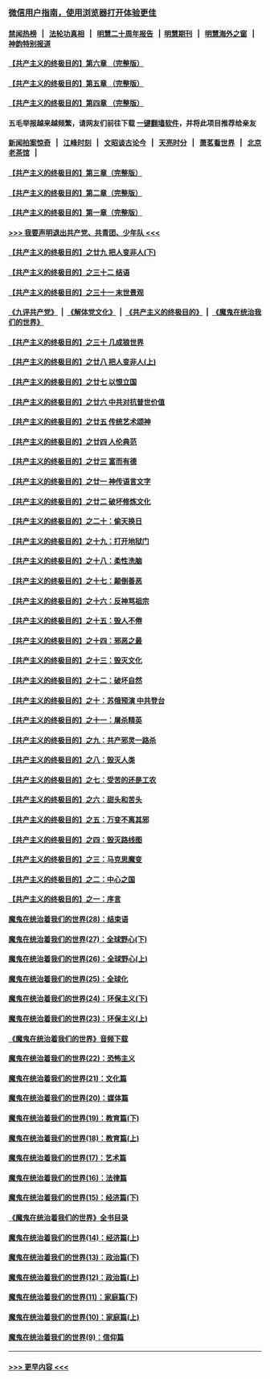 ### [微信用户指南，使用浏览器打开体验更佳](https://github.com/gfw-breaker/banned-news1/blob/master/indexes/wechat-guide.md?t=0)
#### [禁闻热榜](热点新闻.md?t=0)  &nbsp;&nbsp;|&nbsp;&nbsp; [法轮功真相](https://github.com/gfw-breaker/truth/blob/master/README.md?t=0) &nbsp;&nbsp;|&nbsp;&nbsp; [明慧二十周年报告](https://github.com/gfw-breaker/mh-reports/blob/master/README.md?t=0) &nbsp;&nbsp;|&nbsp;&nbsp;[明慧期刊](https://github.com/gfw-breaker/mh-qikan) &nbsp;&nbsp;|&nbsp;&nbsp; [明慧海外之窗](https://github.com/gfw-breaker/mh-news/blob/master/README.md?t=0) &nbsp;&nbsp;|&nbsp;&nbsp; [神韵特别报道](https://github.com/gfw-breaker/mh-news/blob/master/shenyun.md?t=0)
#### [【共产主义的终极目的】第六章 （完整版）](../pages/nsc422/n11428913.md?t=02031622) 
#### [【共产主义的终极目的】第五章 （完整版）](../pages/nsc422/n11428912.md?t=02031622) 
#### [【共产主义的终极目的】第四章 （完整版）](../pages/nsc422/n11428907.md?t=02031622) 
#### 五毛举报越来越频繁，请网友们前往下载 [一键翻墙软件](https://github.com/gfw-breaker/ssr-accounts)，并将此项目推荐给亲友
#### [新闻拍案惊奇](https://github.com/gfw-breaker/banned-news1/blob/master/pages/link4.md) &nbsp;&nbsp;|&nbsp;&nbsp; [江峰时刻](https://github.com/gfw-breaker/banned-news1/blob/master/pages/link4.md) &nbsp;&nbsp;|&nbsp;&nbsp; [文昭谈古论今](https://github.com/gfw-breaker/banned-news1/blob/master/pages/link4.md) &nbsp;&nbsp;|&nbsp;&nbsp; [天亮时分](https://github.com/gfw-breaker/banned-news1/blob/master/pages/link4.md) &nbsp;&nbsp;|&nbsp;&nbsp; [萧茗看世界](https://github.com/gfw-breaker/banned-news1/blob/master/pages/link4.md) &nbsp;&nbsp;|&nbsp;&nbsp; [北京老茶馆](https://github.com/gfw-breaker/banned-news1/blob/master/pages/link4.md) &nbsp;&nbsp;|&nbsp;&nbsp; 
#### [【共产主义的终极目的】第三章（完整版）](../pages/nsc422/n11428848.md?t=02031622) 
#### [【共产主义的终极目的】第二章（完整版）](../pages/nsc422/n11428831.md?t=02031622) 
#### [【共产主义的终极目的】第一章（完整版）](../pages/nsc422/n11417651.md?t=02031622) 
#### [>>> 我要声明退出共产党、共青团、少年队 <<<](https://github.com/begood0513/goodnews/blob/master/quit/letter.md) 
#### [【共产主义的终极目的】之廿九 把人变非人(下)](../pages/nsc422/n11344140.md?t=02031622) 
#### [【共产主义的终极目的】之三十二 结语](../pages/nsc422/n11360535.md?t=02031622) 
#### [【共产主义的终极目的】之三十一 末世景观](../pages/nsc422/n11351129.md?t=02031622) 
#### [《九评共产党》](https://github.com/begood0513/9ping.md/blob/master/README.md) &nbsp;|&nbsp; [《解体党文化》](../../../../jtdwh.md/blob/master/README.md)  &nbsp;|&nbsp; [《共产主义的终极目的》](../../../../gczydzjmd.md/blob/master/README.md) &nbsp;|&nbsp; [《魔鬼在统治我们的世界》](../../../../mgztzwmdsj.md/blob/master/README.md) 
#### [【共产主义的终极目的】之三十 几成狼世界](../pages/nsc422/n11348280.md?t=02031622) 
#### [【共产主义的终极目的】之廿八 把人变非人(上)](../pages/nsc422/n11340492.md?t=02031622) 
#### [【共产主义的终极目的】之廿七 以恨立国](../pages/nsc422/n11336944.md?t=02031622) 
#### [【共产主义的终极目的】之廿六 中共对抗普世价值](../pages/nsc422/n11324785.md?t=02031622) 
#### [【共产主义的终极目的】之廿五 传统艺术颂神](../pages/nsc422/n11296396.md?t=02031622) 
#### [【共产主义的终极目的】之廿四 人伦典范](../pages/nsc422/n11296397.md?t=02031622) 
#### [【共产主义的终极目的】之廿三 富而有德](../pages/nsc422/n11283598.md?t=02031622) 
#### [【共产主义的终极目的】之廿一 神传语言文字](../pages/nsc422/n11263265.md?t=02031622) 
#### [【共产主义的终极目的】之廿二 破坏修炼文化](../pages/nsc422/n11245728.md?t=02031622) 
#### [【共产主义的终极目的】之二十：偷天换日](../pages/nsc422/n11238846.md?t=02031622) 
#### [【共产主义的终极目的】之十九：打开地狱门](../pages/nsc422/n11206376.md?t=02031622) 
#### [【共产主义的终极目的】之十八：柔性洗脑](../pages/nsc422/n11199994.md?t=02031622) 
#### [【共产主义的终极目的】之十七：颠倒善恶](../pages/nsc422/n11179782.md?t=02031622) 
#### [【共产主义的终极目的】之十六：反神骂祖宗](../pages/nsc422/n11166798.md?t=02031622) 
#### [【共产主义的终极目的】之十五：毁人不倦](../pages/nsc422/n11166792.md?t=02031622) 
#### [【共产主义的终极目的】之十四：邪恶之最](../pages/nsc422/n11150249.md?t=02031622) 
#### [【共产主义的终极目的】之十三：毁灭文化](../pages/nsc422/n11135227.md?t=02031622) 
#### [【共产主义的终极目的】之十二：破坏自然](../pages/nsc422/n11135214.md?t=02031622) 
#### [【共产主义的终极目的】之十：苏俄预演 中共登台](../pages/nsc422/n11118424.md?t=02031622) 
#### [【共产主义的终极目的】之十一：屠杀精英](../pages/nsc422/n11118442.md?t=02031622) 
#### [【共产主义的终极目的】之九：共产邪灵一路杀](../pages/nsc422/n11114139.md?t=02031622) 
#### [【共产主义的终极目的】之八：毁灭人类](../pages/nsc422/n11108503.md?t=02031622) 
#### [【共产主义的终极目的】之七：受苦的还是工农](../pages/nsc422/n11101809.md?t=02031622) 
#### [【共产主义的终极目的】之六：甜头和苦头](../pages/nsc422/n11096971.md?t=02031622) 
#### [【共产主义的终极目的】之五：万变不离其邪](../pages/nsc422/n11091285.md?t=02031622) 
#### [【共产主义的终极目的】之四：毁灭路线图](../pages/nsc422/n11086284.md?t=02031622) 
#### [【共产主义的终极目的】之三：马克思魔变](../pages/nsc422/n11061941.md?t=02031622) 
#### [【共产主义的终极目的】之二：中心之国](../pages/nsc422/n11047728.md?t=02031622) 
#### [【共产主义的终极目的】之一：序言](../pages/nsc422/n11086077.md?t=02031622) 
#### [魔鬼在统治着我们的世界(28)：结束语](../pages/nsc422/n10936246.md?t=02031622) 
#### [魔鬼在统治着我们的世界(27)：全球野心(下)](../pages/nsc422/n10928319.md?t=02031622) 
#### [魔鬼在统治着我们的世界(26)：全球野心(上)](../pages/nsc422/n10900318.md?t=02031622) 
#### [魔鬼在统治着我们的世界(25)：全球化](../pages/nsc422/n10788205.md?t=02031622) 
#### [魔鬼在统治着我们的世界(24)：环保主义(下)](../pages/nsc422/n10695307.md?t=02031622) 
#### [魔鬼在统治着我们的世界(23)：环保主义(上)](../pages/nsc422/n10688613.md?t=02031622) 
#### [《魔鬼在统治着我们的世界》音频下载](../pages/nsc422/n10635553.md?t=02031622) 
#### [魔鬼在统治着我们的世界(22)：恐怖主义](../pages/nsc422/n10614727.md?t=02031622) 
#### [魔鬼在统治着我们的世界(21)：文化篇](../pages/nsc422/n10597706.md?t=02031622) 
#### [魔鬼在统治着我们的世界(20)：媒体篇](../pages/nsc422/n10586579.md?t=02031622) 
#### [魔鬼在统治着我们的世界(19)：教育篇(下)](../pages/nsc422/n10564808.md?t=02031622) 
#### [魔鬼在统治着我们的世界(18)：教育篇(上)](../pages/nsc422/n10526970.md?t=02031622) 
#### [魔鬼在统治着我们的世界(17)：艺术篇](../pages/nsc422/n10499093.md?t=02031622) 
#### [魔鬼在统治着我们的世界(16)：法律篇](../pages/nsc422/n10485969.md?t=02031622) 
#### [魔鬼在统治着我们的世界(15)：经济篇(下)](../pages/nsc422/n10469975.md?t=02031622) 
#### [《魔鬼在统治着我们的世界》全书目录](../pages/nsc422/n10464261.md?t=02031622) 
#### [魔鬼在统治着我们的世界(14)：经济篇(上)](../pages/nsc422/n10457370.md?t=02031622) 
#### [魔鬼在统治着我们的世界(13)：政治篇(下)](../pages/nsc422/n10448270.md?t=02031622) 
#### [魔鬼在统治着我们的世界(12)：政治篇(上)](../pages/nsc422/n10444576.md?t=02031622) 
#### [魔鬼在统治着我们的世界(11)：家庭篇(下)](../pages/nsc422/n10440961.md?t=02031622) 
#### [魔鬼在统治着我们的世界(10)：家庭篇(上)](../pages/nsc422/n10435448.md?t=02031622) 
#### [魔鬼在统治着我们的世界(9)：信仰篇](../pages/nsc422/n10432159.md?t=02031622) 

----
#### [ >>> 更早内容 <<< ](../indexes/nsc422-earlier.md)
